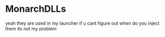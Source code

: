 # MonarchDLLs
yeah they are used in my launcher if u cant figure out when do you inject them its not my problem 
